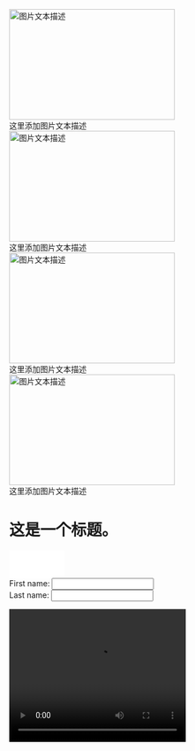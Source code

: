 
<div class="responsive">
  <div class="img">
    <a target="_blank" href="http://static.runoob.com/images/demo/demo1.jpg">
      <img loading="lazy" src="http://static.runoob.com/images/demo/demo1.jpg" alt="图片文本描述" width="300" height="200">
    </a>
    <div class="desc">这里添加图片文本描述</div>
  </div>
</div>

<div class="responsive">
  <div class="img">
    <a target="_blank" href="http://static.runoob.com/images/demo/demo2.jpg">
      <img loading="lazy" src="http://static.runoob.com/images/demo/demo2.jpg" alt="图片文本描述" width="300" height="200">
    </a>
    <div class="desc">这里添加图片文本描述</div>
  </div>
</div>

<div class="responsive">
  <div class="img">
    <a target="_blank" href="http://static.runoob.com/images/demo/demo3.jpg">
      <img loading="lazy" src="http://static.runoob.com/images/demo/demo3.jpg" alt="图片文本描述" width="300" height="200">
    </a>
    <div class="desc">这里添加图片文本描述</div>
  </div>
</div>

<div class="responsive">
  <div class="img">
    <a target="_blank" href="http://static.runoob.com/images/demo/demo4.jpg">
      <img loading="lazy" src="http://static.runoob.com/images/demo/demo4.jpg" alt="图片文本描述" width="300" height="200">
    </a>
    <div class="desc">这里添加图片文本描述</div>
  </div>
</div>
<h1>这是一个标题。</h1>

<embed height="50" width="100" src="horse.mp3">

<form>
 First name: <input type="text" name="firstname"><br>
 Last name: <input type="text" name="lastname">
 </form>

<video width="320" height="240" controls>   <source src="movie.mp4" type="video/mp4">   <source src="movie.ogg" type="video/ogg"> 您的浏览器不支持Video标签。 </video>